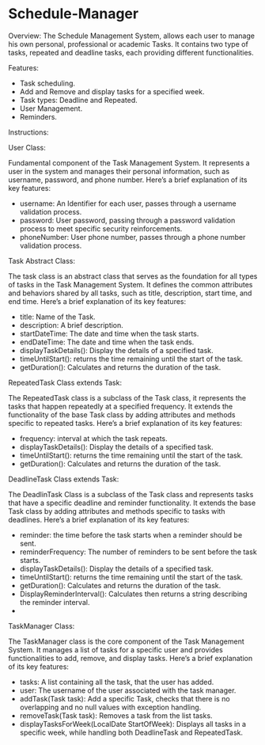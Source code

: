 # Schedule-Manager

Overview: 
The Schedule Management System, allows each user to manage his own personal, professional or academic Tasks. It contains two type of tasks, repeated and deadline tasks, each providing different functionalities.

Features:

-	Task scheduling. 
-	Add and Remove and display tasks for a specified week.
-	Task types: Deadline and Repeated. 
-	User Management.
-	Reminders.

Instructions: 

User Class: 

Fundamental component of the Task Management System. It represents a user in the system and manages their personal information, such as username, password, and phone number. Here’s a brief explanation of its key features:
-	username: An Identifier for each user, passes through a username validation process.
-	password: User password, passing through a password validation process to meet specific security reinforcements. 
-	phoneNumber: User phone number, passes through a phone number validation process. 

Task Abstract Class: 

The task class is an abstract class that serves as the foundation for all types of tasks in the Task Management System. It defines the common attributes and behaviors shared by all tasks, such as title, description, start time, and end time. Here’s a brief explanation of its key features: 
-	title: Name of the Task.  
-	description: A brief description.
-	startDateTime: The date and time when the task starts.
-	endDateTime: The date and time when the task ends. 
-	displayTaskDetails(): Display the details of a specified task. 
-	timeUntilStart(): returns the time remaining until the start of the task. 
-	getDuration(): Calculates and returns the duration of the task.
  
RepeatedTask Class extends Task:

The RepeatedTask class is a subclass of the Task class, it represents the tasks that happen repeatedly at a specified frequency.  It extends the functionality of the base Task class by adding attributes and methods specific to repeated tasks. Here’s a brief explanation of its key features:
-	frequency: interval at which the task repeats. 
-	displayTaskDetails(): Display the details of a specified task. 
-	timeUntilStart(): returns the time remaining until the start of the task. 
-	getDuration(): Calculates and returns the duration of the task. 

DeadlineTask Class extends Task: 

The DeadlinTask Class is a subclass of the Task class and represents tasks that have a specific deadline and reminder functionality. It extends the base Task class by adding attributes and methods specific to tasks with deadlines. Here’s a brief explanation of its key features: 
-	reminder: the time before the task starts when a reminder should be sent. 
-	reminderFrequency: The number of reminders to be sent before the task starts.
-	displayTaskDetails(): Display the details of a specified task. 
-	timeUntilStart(): returns the time remaining until the start of the task. 
-	getDuration(): Calculates and returns the duration of the task. 
-	DisplayReminderInterval(): Calculates then returns a string describing the reminder interval. 
-	
TaskManager Class: 

The TaskManager class is the core component of the Task Management System. It manages a list of tasks for a specific user and provides functionalities to add, remove, and display tasks. Here’s a brief explanation of its key features:
- tasks: A list containing all the task, that the user has added. 
- user: The username of the user associated with the task manager. 
- addTask(Task task): Add a specific Task, checks that there is no overlapping and no null values with exception handling.
- removeTask(Task task): Removes a task from the list tasks. 
- displayTasksForWeek(LocalDate StartOfWeek): Displays all tasks in a specific week, while handling both DeadlineTask and RepeatedTask. 
